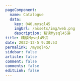 ```yaml
---
pageComponent:
  name: Catalogue
  data:
    key: 040.mysql45
    imgUrl: /assets/img/web.png
    description: 精读Mysql45讲
title: 精读Mysql45讲
date: 2022-12-5 9:30:53
permalink: /mysql45/
sidebar: false
article: false
comment: false
comments: false
editLink: false
---
```

